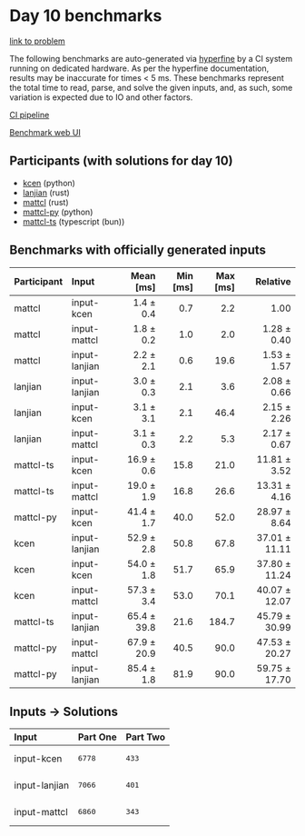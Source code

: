 # Day 10 benchmarks

[link to problem](https://adventofcode.com/2023/day/10)

The following benchmarks are auto-generated via
[hyperfine](https://github.com/sharkdp/hyperfine) by a CI system running on
dedicated hardware. As per the hyperfine documentation, results may be
inaccurate for times < 5 ms. These benchmarks represent the total time to read,
parse, and solve the given inputs, and, as such, some variation is expected due
to IO and other factors.

[CI pipeline](http://ci.papercode.net:8080/teams/main/pipelines/aoc2023)

[Benchmark web UI](https://aoc.ancalagon.black)


## Participants (with solutions for day 10)

- [kcen](https://github.com/kcen/aoc2023) (python)
- [lanjian](https://github.com/lanjian/aoc-2023) (rust)
- [mattcl](https://github.com/mattcl/aoc2023) (rust)
- [mattcl-py](https://github.com/mattcl/aoc2023-py) (python)
- [mattcl-ts](https://github.com/mattcl/aoc2023-js) (typescript (bun))


## Benchmarks with officially generated inputs

| Participant | Input | Mean [ms] | Min [ms] | Max [ms] | Relative |
|:---|:---|---:|---:|---:|---:|
| mattcl | input-kcen | 1.4 ± 0.4 | 0.7 | 2.2 | 1.00 |
| mattcl | input-mattcl | 1.8 ± 0.2 | 1.0 | 2.0 | 1.28 ± 0.40 |
| mattcl | input-lanjian | 2.2 ± 2.1 | 0.6 | 19.6 | 1.53 ± 1.57 |
| lanjian | input-lanjian | 3.0 ± 0.3 | 2.1 | 3.6 | 2.08 ± 0.66 |
| lanjian | input-kcen | 3.1 ± 3.1 | 2.1 | 46.4 | 2.15 ± 2.26 |
| lanjian | input-mattcl | 3.1 ± 0.3 | 2.2 | 5.3 | 2.17 ± 0.67 |
| mattcl-ts | input-kcen | 16.9 ± 0.6 | 15.8 | 21.0 | 11.81 ± 3.52 |
| mattcl-ts | input-mattcl | 19.0 ± 1.9 | 16.8 | 26.6 | 13.31 ± 4.16 |
| mattcl-py | input-kcen | 41.4 ± 1.7 | 40.0 | 52.0 | 28.97 ± 8.64 |
| kcen | input-lanjian | 52.9 ± 2.8 | 50.8 | 67.8 | 37.01 ± 11.11 |
| kcen | input-kcen | 54.0 ± 1.8 | 51.7 | 65.9 | 37.80 ± 11.24 |
| kcen | input-mattcl | 57.3 ± 3.4 | 53.0 | 70.1 | 40.07 ± 12.07 |
| mattcl-ts | input-lanjian | 65.4 ± 39.8 | 21.6 | 184.7 | 45.79 ± 30.99 |
| mattcl-py | input-mattcl | 67.9 ± 20.9 | 40.5 | 90.0 | 47.53 ± 20.27 |
| mattcl-py | input-lanjian | 85.4 ± 1.8 | 81.9 | 90.0 | 59.75 ± 17.70 |


## Inputs -> Solutions

| Input | Part One | Part Two |
|:---|:---|:---|
|input-kcen|<pre>6778</pre>|<pre>433</pre>|
|input-lanjian|<pre>7066</pre>|<pre>401</pre>|
|input-mattcl|<pre>6860</pre>|<pre>343</pre>|